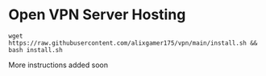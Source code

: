 # Open VPN Server Hosting
```
wget https://raw.githubusercontent.com/alixgamer175/vpn/main/install.sh && bash install.sh
```
More instructions added soon
